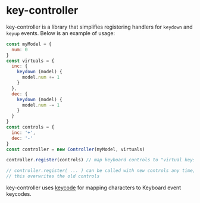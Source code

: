 # key-controller

key-controller is a library that simplifies registering handlers for `keydown` and `keyup` events. Below is an example of usage:

```js
const myModel = {
  num: 0
}
const virtuals = {
  inc: {
    keydown (model) {
      model.num += 1
    }
  },
  dec: {
    keydown (model) {
      model.num -= 1
    }
  }
}
const controls = {
  inc: '+',
  dec: '-'
}
const controller = new Controller(myModel, virtuals)

controller.register(controls) // map keyboard controls to "virtual keys"

// controller.register( ... ) can be called with new controls any time;
// this overwrites the old controls
```

key-controller uses [keycode](https://www.npmjs.com/package/keycode) for mapping characters to Keyboard event keycodes.
